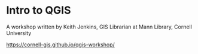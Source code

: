 # Intro to QGIS

A workshop written by Keith Jenkins, GIS Librarian at Mann Library, Cornell University

<https://cornell-gis.github.io/qgis-workshop/>

